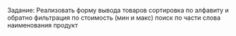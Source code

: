 Задание: Реализовать форму вывода товаров сортировка по алфавиту и обратно фильтрация по стоимость (мин и макс) поиск по части слова наименования продукт

